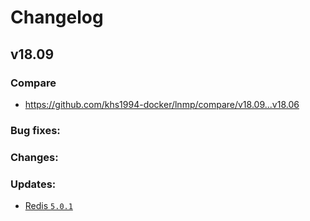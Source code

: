 # Changelog

## v18.09

### Compare

* https://github.com/khs1994-docker/lnmp/compare/v18.09...v18.06

### Bug fixes:

### Changes:

### Updates:

* [Redis `5.0.1`](https://raw.githubusercontent.com/antirez/redis/5.0/00-RELEASENOTES)

